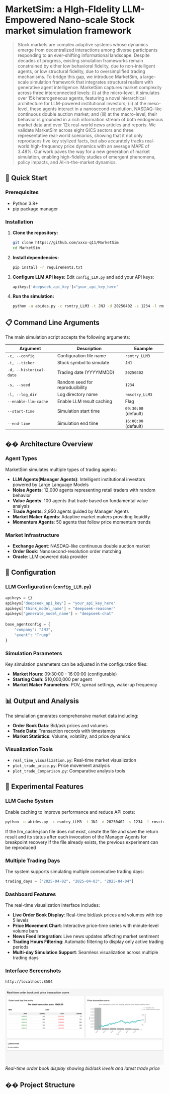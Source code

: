 
# MarketSim: a HIgh-FIdelity LLM-Empowered Nano-scale Stock market simulation framework

> Stock markets are complex adaptive systems whose dynamics emerge from decentralized interactions among diverse participants responding to an ever-shifting informational landscape. Despite decades of progress, existing simulation frameworks remain constrained by either low behavioral fidelity, due to non-intelligent agents, or low structural fidelity, due to oversimplified trading mechanisms. To bridge this gap, we introduce MarketSim, a large-scale simulation framework that integrates structural realism with generative agent intelligence. MarketSim captures market complexity across three interconnected levels: (i) at the micro-level, it simulates over 15k heterogeneous agents, featuring a novel hierarchical architecture for LLM-powered institutional investors; (ii) at the meso-level, these agents interact in a nanosecond-resolution, NASDAQ-like continuous double auction market; and (iii) at the macro-level, their behavior is grounded in a rich information stream of both endogenous market data and over 12k real-world news articles and reports. We validate MarketSim across eight GICS sectors and three representative real-world scenarios, showing that it not only reproduces five key stylized facts, but also accurately tracks real-world high-frequency price dynamics with an average MAPE of 3.48%. Our work paves the way for a new generation of market simulation, enabling high-fidelity studies of emergent phenomena, policy impacts, and AI-in-the-market dynamics.

## 🚀 Quick Start

### Prerequisites

- Python 3.8+
- pip package manager

### Installation

1. **Clone the repository:**
   ```bash
   git clone https://github.com/xxxx-q11/MarketSim
   cd MarketSim
   ```

2. **Install dependencies:**
   ```bash
   pip install -r requirements.txt
   ```

3. **Configure LLM API keys:**
   Edit `config_LLM.py` and add your API keys:
   ```python
   apikeys['deepseek_api_key']="your_api_key_here"
   ```

4. **Run the simulation:**
   ```bash
   python -u abides.py -c rsmtry_LLM3 -t JNJ -d 20250402 -s 1234 -l rmsctry_LLM3 --enable-llm-cache
   ```

## 📋 Command Line Arguments

The main simulation script accepts the following arguments:

| Argument | Description | Example |
|----------|-------------|---------|
| `-c, --config` | Configuration file name | `rsmtry_LLM3` |
| `-t, --ticker` | Stock symbol to simulate | `JNJ` |
| `-d, --historical-date` | Trading date (YYYYMMDD) | `20250402` |
| `-s, --seed` | Random seed for reproducibility | `1234` |
| `-l, --log_dir` | Log directory name | `rmsctry_LLM3` |
| `--enable-llm-cache` | Enable LLM result caching | Flag |
| `--start-time` | Simulation start time | `09:30:00` (default) |
| `--end-time` | Simulation end time | `16:00:00` (default) |

## ��️ Architecture Overview

### Agent Types

MarketSim simulates multiple types of trading agents:

- **LLM Agents(Manager Agents)**: Intelligent institutional investors powered by Large Language Models
- **Noise Agents**: 12,000 agents representing retail traders with random behavior
- **Value Agents**: 100 agents that trade based on fundamental value analysis
- **Trade Agents**: 2,950 agents guided by Manager Agents
- **Market Maker Agents**: Adaptive market makers providing liquidity
- **Momentum Agents**: 50 agents that follow price momentum trends

### Market Infrastructure

- **Exchange Agent**: NASDAQ-like continuous double auction market
- **Order Book**: Nanosecond-resolution order matching
- **Oracle**: LLM-powered data provider

## 🔧 Configuration

### LLM Configuration (`config_LLM.py`)

```python
apikeys = {}
apikeys['deepseek_api_key'] = "your_api_key_here"
apikeys['think_model_name'] = "deepseek-reasoner"
apikeys['generate_model_name'] = "deepseek-chat"

base_agentconfig = {
    "company": "JNJ",
    "event": "Trump"
}
```

### Simulation Parameters

Key simulation parameters can be adjusted in the configuration files:

- **Market Hours**: 09:30:00 - 16:00:00 (configurable)
- **Starting Cash**: $10,000,000 per agent
- **Market Maker Parameters**: POV, spread settings, wake-up frequency

## 📊 Output and Analysis

The simulation generates comprehensive market data including:

- **Order Book Data**: Bid/ask prices and volumes
- **Trade Data**: Transaction records with timestamps
- **Market Statistics**: Volume, volatility, and price dynamics

### Visualization Tools

- `real_time_visualization.py`: Real-time market visualization
- `plot_trade_price.py`: Price movement analysis
- `plot_trade_Comparison.py`: Comparative analysis tools

## 🧪 Experimental Features

### LLM Cache System

Enable caching to improve performance and reduce API costs:
```bash
python -u abides.py -c rsmtry_LLM3 -t JNJ -d 20250402 -s 1234 -l rmsctry_LLM3 --enable-llm-cache
```
If the llm_cache.json file does not exist, create the file and save the return result and its status after each invocation of the Manager Agents for breakpoint recovery
If the file already exists, the previous experiment can be reproduced
### Multiple Trading Days

The system supports simulating multiple consecutive trading days:
```python
trading_days = ["2025-04-02", "2025-04-03", "2025-04-04"]
```
### Dashboard Features

The real-time visualization interface includes:

- **Live Order Book Display**: Real-time bid/ask prices and volumes with top 5 levels
- **Price Movement Chart**: Interactive price-time series with minute-level volume bars
- **News Feed Integration**: Live news updates affecting market sentiment
- **Trading Hours Filtering**: Automatic filtering to display only active trading periods
- **Multi-day Simulation Support**: Seamless visualization across multiple trading days

### Interface Screenshots
```bash
http://localhost:8504
```
![Real-time Order Book Interface](docs/images/orderbook_interface.png)
*Real-time order book display showing bid/ask levels and latest trade price*



## �� Project Structure



